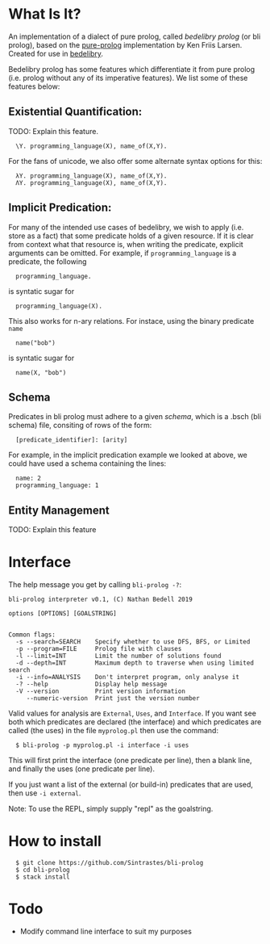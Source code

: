What Is It?
===========

An implementation of a dialect of pure prolog, called *bedelibry prolog* (or bli prolog), based on the [pure-prolog](https://github.com/kfl/pure-prolog) implementation by Ken Friis Larsen. Created for use in [bedelibry](https://github.com/Chinchillord/Bedellibrary).

Bedelibry prolog has some features which differentiate it from pure prolog (i.e. prolog without any of its imperative features). We list some of these features below:

Existential Quantification:
--------------------------

TODO: Explain this feature.
~~~
  \Y. programming_language(X), name_of(X,Y).   
~~~ 

For the fans of unicode, we also offer some alternate syntax options for this:
~~~
  λY. programming_language(X), name_of(X,Y).   
  ΛY. programming_language(X), name_of(X,Y).
~~~
Implicit Predication:
--------------------

For many of the intended use cases of bedelibry, we wish to apply
(i.e. store as a fact) that some predicate holds of a given resource.
If it is clear from context what that resource is, when writing the predicate,
explicit arguments can be omitted. For example, if `programming_language` is
a predicate, the following
~~~
  programming_language.
~~~
is syntatic sugar for
~~~
  programming_language(X).
~~~

This also works for n-ary relations. For instace, using the binary predicate `name`
~~~
  name("bob")
~~~
is syntatic sugar for
~~~
  name(X, "bob")
~~~

Schema
------
Predicates in bli prolog must adhere to a given *schema*, which is a .bsch (bli schema) file, consiting of rows of the form:
~~~
  [predicate_identifier]: [arity]
~~~
For example, in the implicit predication example we looked at above, we could have used a schema containing the lines:
~~~
  name: 2
  programming_language: 1
~~~

Entity Management
-----------------
TODO: Explain this feature

Interface
=========

The help message you get by calling `bli-prolog -?`:

~~~
bli-prolog interpreter v0.1, (C) Nathan Bedell 2019

options [OPTIONS] [GOALSTRING]


Common flags:
  -s --search=SEARCH    Specify whether to use DFS, BFS, or Limited
  -p --program=FILE     Prolog file with clauses
  -l --limit=INT        Limit the number of solutions found
  -d --depth=INT        Maximum depth to traverse when using limited search
  -i --info=ANALYSIS    Don't interpret program, only analyse it
  -? --help             Display help message
  -V --version          Print version information
     --numeric-version  Print just the version number
~~~

Valid values for analysis are `External`, `Uses`, and `Interface`. If
you want see both which predicates are declared (the interface) and
which predicates are called (the uses) in the file `myprolog.pl` then
use the command:

~~~
  $ bli-prolog -p myprolog.pl -i interface -i uses
~~~

This will first print the interface (one predicate per line), then a
blank line, and finally the uses (one predicate per line).

If you just want a list of the external (or build-in) predicates that
are used, then use `-i external`.

Note: To use the REPL, simply supply "repl" as the goalstring. 

How to install
==============

~~~
  $ git clone https://github.com/Sintrastes/bli-prolog
  $ cd bli-prolog
  $ stack install
~~~

Todo
====

  * Modify command line interface to suit my purposes